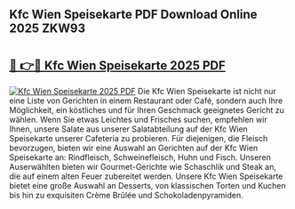## Kfc Wien Speisekarte PDF Download Online 2025 ZKW93

# <h2><a href="http://gcb9nd.nevu.top/?p=Kfc+Wien+Speisekarte">🔗 👉🔴 Kfc Wien Speisekarte 2025 PDF</a></h2>

[![Kfc Wien Speisekarte 2025 PDF](https://i.imgur.com/dBaPXMq.png)](http://gcb9nd.nevu.top/?p=Kfc+Wien+Speisekarte)
Die Kfc Wien Speisekarte ist nicht nur eine Liste von Gerichten in einem Restaurant oder Café, sondern auch Ihre Möglichkeit, ein köstliches und für Ihren Geschmack geeignetes Gericht zu wählen. Wenn Sie etwas Leichtes und Frisches suchen, empfehlen wir Ihnen, unsere Salate aus unserer Salatabteilung auf der Kfc Wien Speisekarte unserer Cafeteria zu probieren. Für diejenigen, die Fleisch bevorzugen, bieten wir eine Auswahl an Gerichten auf der Kfc Wien Speisekarte an: Rindfleisch, Schweinefleisch, Huhn und Fisch. Unseren Auserwählten bieten wir Gourmet-Gerichte wie Schaschlik und Steak an, die auf einem alten Feuer zubereitet werden. Unsere Kfc Wien Speisekarte bietet eine große Auswahl an Desserts, von klassischen Torten und Kuchen bis hin zu exquisiten Crème Brûlée und Schokoladenpyramiden.
